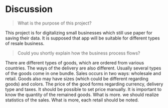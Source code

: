 # Discussion

> What is the purpose of this project?

 This project is for digitalizing small businesses which still use paper for saving their data.
 It is supposed that app will be suitable for different types of resale business.

> Could you shortly explain how the business process flows?

There are different types of goods, which are ordered from various countries. The ways of the delivery are also
different. Usually several types of the goods come in one bundle. Sales occurs in two ways: wholesale and retail. 
Goods also may have sizes (which could be different regarding goods) and colors. The price of the good forms regarding
currency, delivery type and taxes. It should be possible to set price manually. It is important to know the quantity
of the remained goods. What is more. we should realize statistics of the sales. What is more, each retail should be
noted. 
